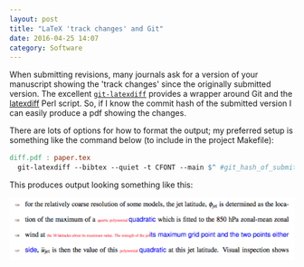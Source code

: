 ```yaml
---
layout: post
title: "LaTeX 'track changes' and Git"
date: 2016-04-25 14:07
category: Software
---
```


When submitting revisions, many journals ask for a version of your manuscript
showing the 'track changes' since the originally submitted version.  The
excellent [`git-latexdiff`](https://gitlab.com/git-latexdiff/git-latexdiff)
provides a wrapper around Git and the
[latexdiff](https://www.ctan.org/pkg/latexdiff?lang=en) Perl script. So, if I
know the commit hash of the submitted version I can easily produce a pdf showing
the changes.

There are lots of options for how to format the output; my preferred setup is
something like the command below (to include in the project Makefile):

```Makefile
diff.pdf : paper.tex
  git-latexdiff --bibtex --quiet -t CFONT --main $^ #git_hash_of_submitted_version# HEAD -o $@
```

This produces output looking something like this:

![Example of `git-latexdiff` output](/images/git-latexdiff.png)
